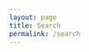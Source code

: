 ```yaml
---
layout: page
title: Search
permalink: /search
---
```


<div id="search"></div>

<link rel="stylesheet" href="https://cdn.jsdelivr.net/npm/@algolia/algoliasearch-netlify-frontend@1/dist/algoliasearchNetlify.css" />
<script type="text/javascript" src="https://cdn.jsdelivr.net/npm/@algolia/algoliasearch-netlify-frontend@1/dist/algoliasearchNetlify.js"></script>
<script type="text/javascript">
  algoliasearchNetlify({
    appId: 'JF08G8WUNK',
    apiKey: 'b113a01ae9d39bb783055a5d4b01b701',
    siteId: '0c6e6f1e-28a4-44fd-bf45-60e7113c4fb5',
    branch: 'master',
    selector: 'div#search',
    placeholder: 'Explore the site...',
    detached: false,
    hitsPerPage: 10,
  });
</script>


